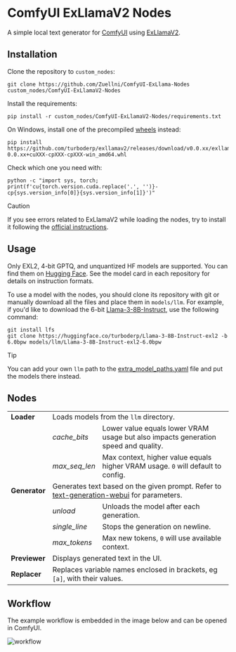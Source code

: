# ComfyUI ExLlamaV2 Nodes
A simple local text generator for [ComfyUI](https://github.com/comfyanonymous/ComfyUI) using [ExLlamaV2](https://github.com/turboderp/exllamav2).

## Installation
Clone the repository to `custom_nodes`:
```
git clone https://github.com/Zuellni/ComfyUI-ExLlama-Nodes custom_nodes/ComfyUI-ExLlamaV2-Nodes
```

Install the requirements:
```
pip install -r custom_nodes/ComfyUI-ExLlamaV2-Nodes/requirements.txt
```

On Windows, install one of the precompiled [wheels](https://github.com/turboderp/exllamav2/releases) instead:
```
pip install https://github.com/turboderp/exllamav2/releases/download/v0.0.xx/exllamav2-0.0.xx+cuXXX-cpXXX-cpXXX-win_amd64.whl
```

Check which one you need with:
```
python -c "import sys, torch; print(f'cu{torch.version.cuda.replace('.', '')}-cp{sys.version_info[0]}{sys.version_info[1]}')"
```

> [!CAUTION]
> If you see errors related to ExLlamaV2 while loading the nodes, try to install it following the [official instructions](https://github.com/turboderp/exllamav2#installation).

## Usage
Only EXL2, 4-bit GPTQ, and unquantized HF models are supported. You can find them on [Hugging Face](https://huggingface.co). See the model card in each repository for details on instruction formats.

To use a model with the nodes, you should clone its repository with git or manually download all the files and place them in `models/llm`.
For example, if you'd like to download the 6-bit [Llama-3-8B-Instruct](https://huggingface.co/turboderp/Llama-3-8B-Instruct-exl2), use the following command:
```
git install lfs
git clone https://huggingface.co/turboderp/Llama-3-8B-Instruct-exl2 -b 6.0bpw models/llm/Llama-3-8B-Instruct-exl2-6.0bpw
```
> [!TIP]
> You can add your own `llm` path to the [extra_model_paths.yaml](https://github.com/comfyanonymous/ComfyUI/blob/master/extra_model_paths.yaml.example) file and put the models there instead.

## Nodes
<table>
  <tr>
    <td><b>Loader</b></td>
    <td colspan="2">Loads models from the <code>llm</code> directory.</td>
  </tr>
  <tr>
    <td></td>
    <td><i>cache_bits</i></td>
    <td>Lower value equals lower VRAM usage but also impacts generation speed and quality.</td>
  </tr>
  <tr>
    <td></td>
    <td><i>max_seq_len</i></td>
    <td>Max context, higher value equals higher VRAM usage. <code>0</code> will default to config.</td>
  </tr>
  <tr>
    <td><b>Generator</b></td>
    <td colspan="2">Generates text based on the given prompt. Refer to <a href="https://github.com/oobabooga/text-generation-webui/wiki/03-%E2%80%90-Parameters-Tab#parameters-description">text-generation-webui</a> for parameters.</td>
  </tr>
  <tr>
    <td></td>
    <td><i>unload</i></td>
    <td>Unloads the model after each generation.</td>
  </tr>
  <tr>
    <td></td>
    <td><i>single_line</i></td>
    <td>Stops the generation on newline.</td>
  </tr>
  <tr>
    <td></td>
    <td><i>max_tokens</i></td>
    <td>Max new tokens, <code>0</code> will use available context.</td>
  </tr>
  <tr>
    <td><b>Previewer</b></td>
    <td colspan="2">Displays generated text in the UI.</td>
  </tr>
  <tr>
    <td><b>Replacer</b></td>
    <td colspan="2">Replaces variable names enclosed in brackets, eg <code>[a]</code>, with their values.</td>
  </tr>
</table>

## Workflow
The example workflow is embedded in the image below and can be opened in ComfyUI.

![workflow](https://github.com/Zuellni/ComfyUI-ExLlama-Nodes/assets/123005779/bf688acb-6f7a-4410-98ff-cf22b6937ae7)
